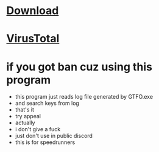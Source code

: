# [Download](https://github.com/Nothing031/GTFO-log-reader/archive/refs/heads/main.zip)
# [VirusTotal](https://www.virustotal.com/gui/file/46f5e1a2b06398c4bfc6f47d1b421a72e7e5a37f0dfba8d8cfc27703d448245a)
# if you got ban cuz using this program
* this program just reads log file generated by GTFO.exe
* and search keys from log
* that's it
* try appeal
* actually
* i don't give a fuck
* just don't use in public discord
* this is for speedrunners
